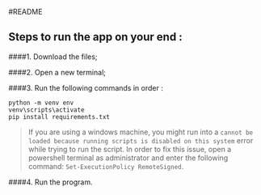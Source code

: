 #README

## Steps to run the app on your end :
####1. Download the files;

####2. Open a new terminal;

####3. Run the following commands in order :
```angular2html
python -m venv env
venv\scripts\activate
pip install requirements.txt
```
>If you are using a windows machine, you might run into a 
> `cannot be loaded because running scripts is disabled on this system` 
> error while trying to run the script. 
> In order to fix this issue, open a powershell terminal as administrator and enter the following command:
> `Set-ExecutionPolicy RemoteSigned`.

####4. Run the program.
